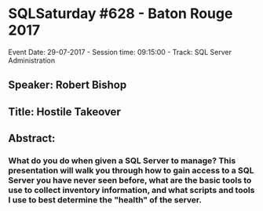 # SQLSaturday #628 - Baton Rouge 2017
Event Date: 29-07-2017 - Session time: 09:15:00 - Track: SQL Server Administration
## Speaker: Robert Bishop
## Title: Hostile Takeover
## Abstract:
### What do you do when given a SQL Server to manage? This presentation will walk you through how to gain access to a SQL Server you have never seen before, what are the basic tools to use to collect inventory information, and what scripts and tools I use to best determine the "health" of the server.
